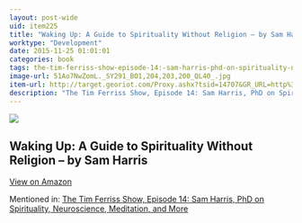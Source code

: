 ```yaml
---
layout: post-wide
uid: item225
title: "Waking Up: A Guide to Spirituality Without Religion – by Sam Harris"
worktype: "Development"
date: 2015-11-25 01:01:01
categories: book
tags: the-tim-ferriss-show-episode-14:-sam-harris-phd-on-spirituality-neuroscience-meditation-and-more
image-url: 51Ao7NwZomL._SY291_BO1,204,203,200_QL40_.jpg
item-url: http://target.georiot.com/Proxy.ashx?tsid=14707&GR_URL=http%3A%2F%2Fwww.amazon.com%2FWaking-Up-Spirituality-Without-Religion%2Fdp%2F1451636016%2F
description: "The Tim Ferriss Show, Episode 14: Sam Harris, PhD on Spirituality, Neuroscience, Meditation, and More"
---
```

<a href="http://target.georiot.com/Proxy.ashx?tsid=14707&GR_URL=http%3A%2F%2Fwww.amazon.com%2FWaking-Up-Spirituality-Without-Religion%2Fdp%2F1451636016%2F" target="blank"><img src="../../../../img/thumbs/51Ao7NwZomL._SY291_BO1,204,203,200_QL40_.jpg" class="prod-img"></a>
<h2>Waking Up: A Guide to Spirituality Without Religion – by Sam Harris</h2>
<p><a class="btn btn-primary" href="http://target.georiot.com/Proxy.ashx?tsid=14707&GR_URL=http%3A%2F%2Fwww.amazon.com%2FWaking-Up-Spirituality-Without-Religion%2Fdp%2F1451636016%2F" target="blank">View on Amazon</a><p>
<p>Mentioned in: <a href="http://fourhourworkweek.com/2014/06/18/sam-harris/" target="blank">The Tim Ferriss Show, Episode 14: Sam Harris, PhD on Spirituality, Neuroscience, Meditation, and More</a></p>
